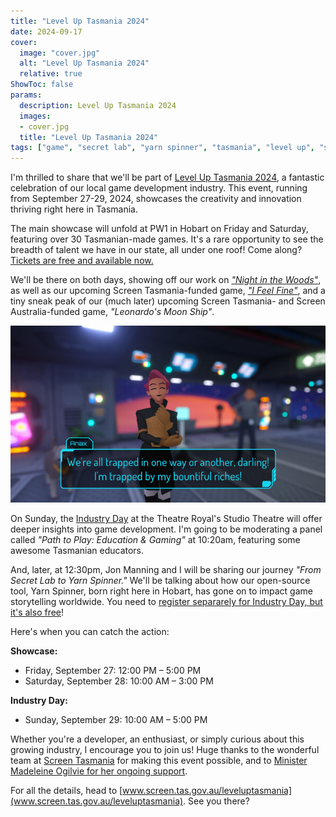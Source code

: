```yaml
---
title: "Level Up Tasmania 2024"
date: 2024-09-17
cover:
  image: "cover.jpg"
  alt: "Level Up Tasmania 2024"
  relative: true
ShowToc: false
params:
  description: Level Up Tasmania 2024
  images:
  - cover.jpg
  title: "Level Up Tasmania 2024"
tags: ["game", "secret lab", "yarn spinner", "tasmania", "level up", "screen tasmania"]
---
```


I'm thrilled to share that we'll be part of [Level Up Tasmania 2024](https://www.screen.tas.gov.au/leveluptasmania), a fantastic celebration of our local game development industry. This event, running from September 27-29, 2024, showcases the creativity and innovation thriving right here in Tasmania.

The main showcase will unfold at PW1 in Hobart on Friday and Saturday, featuring over 30 Tasmanian-made games. It's a rare opportunity to see the breadth of talent we have in our state, all under one roof! Come along? [Tickets are free and available now.](https://www.eventbrite.com.au/e/level-up-tasmania-video-game-showcase-tickets-1004245855387?aff=oddtdtcreator)

We'll be there on both days, showing off our work on [_"Night in the Woods"_](http://www.nightinthewoods.com), as well as our upcoming Screen Tasmania-funded game, [_"I Feel Fine"_](https://store.steampowered.com/app/2150850/I_Feel_Fine/), and a tiny sneak peak of our (much later) upcoming Screen Tasmania- and Screen Australia-funded game, _"Leonardo's Moon Ship"_.

[![](iff.jpg)](https://store.steampowered.com/app/2150850/I_Feel_Fine/)

On Sunday, the [Industry Day](https://www.screen.tas.gov.au/leveluptasmania/industry_day) at the Theatre Royal's Studio Theatre will offer deeper insights into game development. I'm going to be moderating a panel called _"Path to Play: Education & Gaming"_ at 10:20am, featuring some awesome Tasmanian educators.

And, later, at 12:30pm, Jon Manning and I will be sharing our journey _"From Secret Lab to Yarn Spinner."_ We'll be talking about how our open-source tool, Yarn Spinner, born right here in Hobart, has gone on to impact game storytelling worldwide. You need to [register separarely for Industry Day, but it's also free](https://www.eventbrite.com.au/e/level-up-tasmania-2024-industry-day-tickets-1004907564577?utm-campaign=social&utm-content=attendeeshare&utm-medium=discovery&utm-term=listing&utm-source=cp&aff=ebdsshcopyurl)!

Here's when you can catch the action:

**Showcase:**
- Friday, September 27: 12:00 PM – 5:00 PM
- Saturday, September 28: 10:00 AM – 3:00 PM

**Industry Day:**
- Sunday, September 29: 10:00 AM – 5:00 PM

Whether you're a developer, an enthusiast, or simply curious about this growing industry, I encourage you to join us! Huge thanks to the wonderful team at [Screen Tasmania](https://www.screen.tas.gov.au/home) for making this event possible, and to [Minister Madeleine Ogilvie for her ongoing support](https://www.premier.tas.gov.au/latest-news/2024/september/tasmanian-game-makers-to-level-up-in-september).

For all the details, head to [www.screen.tas.gov.au/leveluptasmania](www.screen.tas.gov.au/leveluptasmania). See you there?